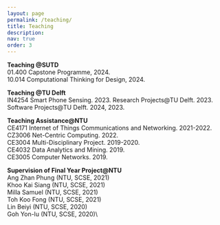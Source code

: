 ```yaml
---
layout: page
permalink: /teaching/
title: Teaching
description: 
nav: true
order: 3
---
```


**Teaching @SUTD**\
01.400 Capstone Programme, 2024.\
10.014 Computational Thinking for Design, 2024.

**Teaching @TU Delft**\
IN4254 Smart Phone Sensing. 2023.
Research Projects@TU Delft. 2023.
Software Projects@TU Delft. 2024, 2023.

<!-- **Supervision of Undergraduate Research Projects@TU Delft**.\
Five projects in *Indoor Location Sensing Using Smartphone Acoustic System*. 2023.\
Student names: Michael Chan, Davis Ka zemaks, Radoslav Sozonov, Filip Bili nski, Roald van
Heerde.

**Supervision of Undergraduate Software Projects@TU Delft**\
Five projects in *A.i. Video Conferencing Speaker Camera Tracking Based on Audio Direction*. 2023.\
Student names: Ivan Smilenov, Borislav Semerdzhiev, Yehor Kozyr, Petr Khartskhaev, Izzy van
der Giessen. -->

**Teaching Assistance@NTU**\
CE4171 Internet of Things Communications and Networking. 2021-2022.\
CZ3006 Net-Centric Computing. 2022.\
CE3004 Multi-Disciplinary Project. 2019-2020.\
CE4032 Data Analytics and Mining. 2019.\
CE3005 Computer Networks. 2019.

**Supervision of Final Year Project@NTU**\
Ang Zhan Phung (NTU, SCSE, 2021)\
Khoo Kai Siang (NTU, SCSE, 2021)\
Milla Samuel (NTU, SCSE, 2021)\
Toh Koo Fong (NTU, SCSE, 2021)\
Lin Beiyi  (NTU, SCSE, 2020)\
Goh Yon-lu  (NTU, SCSE, 2020)\
